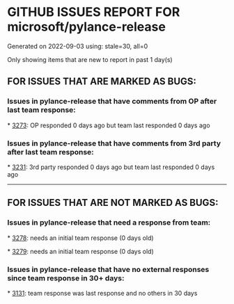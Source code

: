
# GITHUB ISSUES REPORT FOR microsoft/pylance-release


Generated on 2022-09-03 using: stale=30, all=0


Only showing items that are new to report in past 1 day(s)


## FOR ISSUES THAT ARE MARKED AS BUGS:


### Issues in pylance-release that have comments from OP after last team response:


\* [3273](https://github.com/microsoft/pylance-release/issues/3273 "Type checking issues with matplotlib.pyplot"): OP responded 0 days ago but team last responded 0 days ago

### Issues in pylance-release that have comments from 3rd party after last team response:


\* [3231](https://github.com/microsoft/pylance-release/issues/3231 "`itertools.count` docstring is not shown correctly"): 3rd party responded 0 days ago but team last responded 0 days ago

---

## FOR ISSUES THAT ARE NOT MARKED AS BUGS:


### Issues in pylance-release that need a response from team:


\* [3278](https://github.com/microsoft/pylance-release/issues/3278 "Changeable font style in popup-window"): needs an initial team response (0 days old)

\* [3279](https://github.com/microsoft/pylance-release/issues/3279 "Renaming in Jupyter notebooks only works in a single cell"): needs an initial team response (0 days old)

### Issues in pylance-release that have no external responses since team response in 30+ days:


\* [3131](https://github.com/microsoft/pylance-release/issues/3131 "pylance settings, moving root up one level for type definitions"): team response was last response and no others in 30 days
